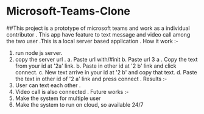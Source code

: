 # Microsoft-Teams-Clone
##This project is a prototype of microsoft teams and work as a individual contributor . This app have feature to text message and video call among the two user .This is a local server based application .
How it work :-
1. run node js server.
2. copy the server url .
   a. Paste url with/#init
   b. Paste url
3 a . Copy the text from your id at '2a' link.
   b. Paste in other id at '2 b' link and click connect.
   c. New text arrive in your id at '2 b' and copy that text.
  d. Paste the text in other id of '2 a' link and press connect .
Results :-
1. User can text each other .
2. Video call is also connected .
Future works :-
1. Make the system for multiple user
2. Make the system to run on cloud, so available  24/7
